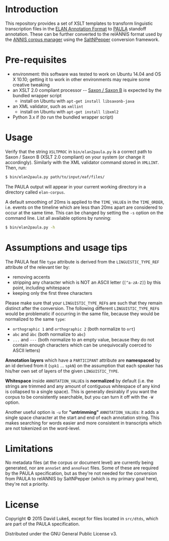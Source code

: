 # Introduction

This repository provides a set of XSLT templates to transform linguistic
transcription files in the
[ELAN Annotation Format](https://tla.mpi.nl/tools/tla-tools/elan/) to
[PAULA](https://www.sfb632.uni-potsdam.de/paula.html) standoff
annotation. These can be further converted to the relANNIS format used by the
[ANNIS corpus manager](http://annis-tools.org/) using the
[SaltNPepper](https://github.com/korpling/pepper) conversion framework.

# Pre-requisites

- environment: this software was tested to work on Ubuntu 14.04 and OS X 10.10;
  getting it to work in other environments may require some creative tweaking
- an XSLT 2.0 compliant processor --
  [Saxon / Saxon B](http://saxon.sourceforge.net/) is expected by the bundled
  wrapper script
  - install on Ubuntu with `apt-get install libsaxonb-java`
- an XML validator, such as `xmllint`
  - install on Ubuntu with `apt-get install libxml2`
- Python 3.x if (to run the bundled wrapper script)

# Usage

Verify that the string `XSLTPROC` in `bin/elan2paula.py` is a correct path to
Saxon / Saxon B (XSLT 2.0 compliant) on your system (or change it accordingly).
Similarly with the XML validator command stored in `XMLLINT`. Then, run:

```sh
$ bin/elan2paula.py path/to/input/eaf/files/
```

The PAULA output will appear in your current working directory in a directory
called `elan-corpus`.

A default smoothing of 20ms is applied to the `TIME_VALUE`s in the `TIME_ORDER`,
i.e. events on the timeline which are less than 20ms apart are considered to
occur at the same time. This can be changed by setting the `-s` option on the
command line. List all available options by running:

```sh
$ bin/elan2paula.py -h
```

# Assumptions and usage tips

The PAULA feat file `type` attribute is derived from the `LINGUISTIC_TYPE_REF`
attribute of the relevant tier by:

- removing accents
- stripping any character which is NOT an ASCII letter (`[^a-zA-Z]`) by this
  point, including whitespace
- keeping only the first three characters

Please make sure that your `LINGUISTIC_TYPE_REF`s are such that they remain
distinct after the conversion. The following different `LINGUISTIC_TYPE_REF`s
would be problematic if occurring in the same file, because they would be
normalized to the same `type`:

- `orthographic 1` and `orthographic 2` (both normalize to `ort`)
- `abc` and `äbc` (both normalize to `abc`)
- `...` and `---` (both normalize to an empty value, because they do not
  contain enough characters which can be unequivocally coerced to ASCII letters)

**Annotation layers** which have a `PARTICIPANT` attribute are **namespaced**
by an id derived from it (`spk1` ... `spkN`) on the assumption that each
speaker has his/her own set of layers of the given `LINGUISTIC_TYPE`.

**Whitespace** inside `ANNOTATION_VALUE`s is **normalized** by default
(i.e. the strings are trimmed and any amount of contiguous whitespace of any
kind is collapsed to a single space). This is generally desirably if you want
the corpus to be consistently searchable, but you can turn it off with the `-W`
option.

Another useful option is `-u` for **"untrimming"** `ANNOTATION_VALUE`s: it adds
a single space character at the start and end of each annotation string. This
makes searching for words easier and more consistent in transcripts which are
not tokenized on the word-level.

# Limitations

No metadata files (at the corpus or document level) are currently being
generated, nor are `annoSet` and `annoFeat` files. Some of these are required
by the PAULA specification, but as they're not needed for the conversion from
PAULA to relANNIS by SaltNPepper (which is my primary goal here), they're not a
priority.

# License

Copyright © 2015 David Lukeš, except for files located in `src/dtds`, which are
part of the PAULA specification.

Distributed under the GNU General Public License v3.
